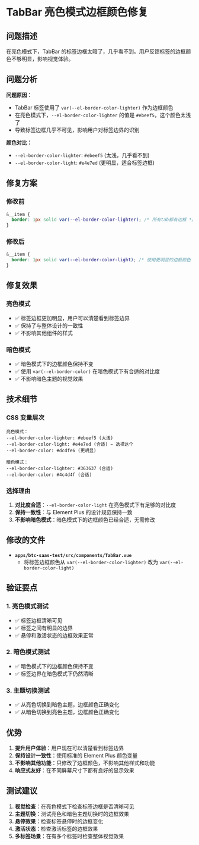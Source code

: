 # TabBar 亮色模式边框颜色修复

## 问题描述

在亮色模式下，TabBar 的标签边框太暗了，几乎看不到。用户反馈标签的边框颜色不够明显，影响视觉体验。

## 问题分析

**问题原因：**
- TabBar 标签使用了 `var(--el-border-color-lighter)` 作为边框颜色
- 在亮色模式下，`--el-border-color-lighter` 的值是 `#ebeef5`，这个颜色太浅了
- 导致标签边框几乎不可见，影响用户对标签边界的识别

**颜色对比：**
- `--el-border-color-lighter`: `#ebeef5` (太浅，几乎看不到)
- `--el-border-color-light`: `#e4e7ed` (更明显，适合标签边框)

## 修复方案

### 修改前
```scss
&__item {
  border: 1px solid var(--el-border-color-lighter); /* 所有tab都有边框 */
}
```

### 修改后
```scss
&__item {
  border: 1px solid var(--el-border-color-light); /* 使用更明显的边框颜色 */
}
```

## 修复效果

### 亮色模式
- ✅ 标签边框更加明显，用户可以清楚看到标签边界
- ✅ 保持了与整体设计的一致性
- ✅ 不影响其他组件的样式

### 暗色模式
- ✅ 暗色模式下的边框颜色保持不变
- ✅ 使用 `var(--el-border-color)` 在暗色模式下有合适的对比度
- ✅ 不影响暗色主题的视觉效果

## 技术细节

### CSS 变量层次
```
亮色模式：
--el-border-color-lighter: #ebeef5 (太浅)
--el-border-color-light: #e4e7ed (合适) ← 选择这个
--el-border-color: #dcdfe6 (更明显)

暗色模式：
--el-border-color-lighter: #363637 (合适)
--el-border-color: #4c4d4f (合适)
```

### 选择理由
1. **对比度合适**：`--el-border-color-light` 在亮色模式下有足够的对比度
2. **保持一致性**：与 Element Plus 的设计规范保持一致
3. **不影响暗色模式**：暗色模式下的边框颜色已经合适，无需修改

## 修改的文件

- **`apps/btc-saas-test/src/components/TabBar.vue`**
  - 将标签边框颜色从 `var(--el-border-color-lighter)` 改为 `var(--el-border-color-light)`

## 验证要点

### 1. 亮色模式测试
- ✅ 标签边框清晰可见
- ✅ 标签之间有明显的边界
- ✅ 悬停和激活状态的边框效果正常

### 2. 暗色模式测试
- ✅ 暗色模式下的边框颜色保持不变
- ✅ 标签边界在暗色模式下仍然清晰

### 3. 主题切换测试
- ✅ 从亮色切换到暗色主题，边框颜色正确变化
- ✅ 从暗色切换到亮色主题，边框颜色正确变化

## 优势

1. **提升用户体验**：用户现在可以清楚看到标签边界
2. **保持设计一致性**：使用标准的 Element Plus 颜色变量
3. **不影响其他功能**：只修改了边框颜色，不影响其他样式和功能
4. **响应式友好**：在不同屏幕尺寸下都有良好的显示效果

## 测试建议

1. **视觉检查**：在亮色模式下检查标签边框是否清晰可见
2. **主题切换**：测试亮色和暗色主题切换时的边框效果
3. **悬停效果**：检查标签悬停时的边框变化
4. **激活状态**：检查激活标签的边框效果
5. **多标签场景**：在有多个标签时检查整体视觉效果
